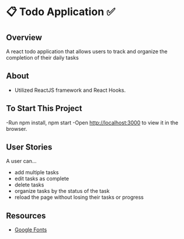# :clipboard: Todo Application :white_check_mark: 


## Overview
A react todo application that allows users to track and organize the completion of their daily tasks


## About
* Utilized ReactJS framework and React Hooks. 


## To Start This Project
-Run npm install, npm start 
-Open [http://localhost:3000](http://localhost:3000) to view it in the browser.


## User Stories
A user can... 
- add multiple tasks
- edit tasks as complete
- delete tasks
- organize tasks by the status of the task
- reload the page without losing their tasks or progress


## Resources
- [Google Fonts](https://fonts.google.com/)
